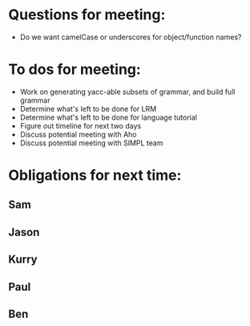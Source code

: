# Questions for meeting:

* Do we want camelCase or underscores for object/function names?

# To dos for meeting:

* Work on generating yacc-able subsets of grammar, and build full grammar
* Determine what's left to be done for LRM
* Determine what's left to be done for language tutorial
* Figure out timeline for next two days
* Discuss potential meeting with Aho
* Discuss potential meeting with SIMPL team 

# Obligations for next time:

## Sam

## Jason

## Kurry

## Paul

## Ben
